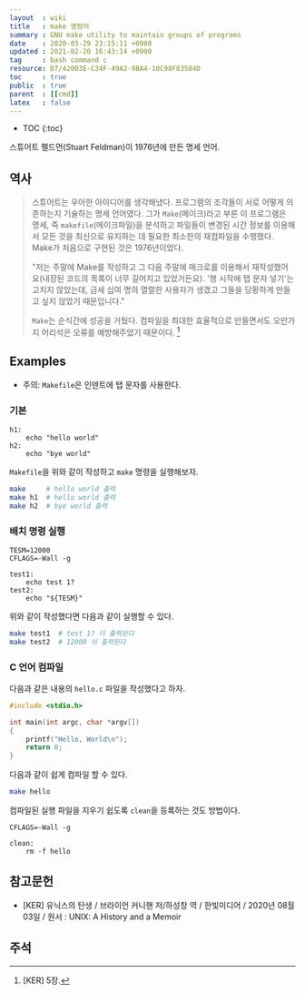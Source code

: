 ```yaml
---
layout  : wiki
title   : make 명령어
summary : GNU make utility to maintain groups of programs
date    : 2020-03-29 23:15:11 +0900
updated : 2021-02-20 16:43:14 +0900
tag     : bash command c
resource: D7/42003E-C34F-49A2-9BA4-10C98F83584D
toc     : true
public  : true
parent  : [[cmd]]
latex   : false
---
```

* TOC
{:toc}

스튜어트 펠드먼(Stuart Feldman)이 1976년에 만든 명세 언어.

## 역사

> 스튜어트는 우아한 아이디어를 생각해냈다.
프로그램의 조각들이 서로 어떻게 의존하는지 기술하는 명세 언어였다.
그가 `Make`(메이크)라고 부른 이 프로그램은 명세, 즉 `makefile`(메이크파일)을 분석하고
파일들이 변경된 시간 정보를 이용해서 모든 것을 최신으로 유지하는 데 필요한 최소한의 재컴파일을 수행했다.
Make가 처음으로 구현된 것은 1976년이었다.
>
> "저는 주말에 Make를 작성하고 그 다음 주말에 매크로를 이용해서 재작성했어요(내장된 코드의 목록이 너무 길어지고 있었거든요).
'행 시작에 탭 문자 넣기'는 고치지 않았는데, 금세 십여 명의 열렬한 사용자가 생겼고 그들을 당황하게 만들고 싶지 않았기 때문입니다."
>
> `Make`는 순식간에 성공을 거뒀다.
컴파일을 최대한 효율적으로 만들면서도 오만가지 어리석은 오류를 예방해주었기 때문이다.
[^KER-5]


## Examples
- 주의: `Makefile`은 인덴트에 탭 문자를 사용한다.

### 기본

```make
h1:
	echo "hello world"
h2:
	echo "bye world"
```

`Makefile`을 위와 같이 작성하고 `make` 명령을 실행해보자.

```sh
make     # hello world 출력
make h1  # hello world 출력
make h2  # bye world 출력
```

### 배치 명령 실행
```make
TESM=12000
CFLAGS=-Wall -g

test1:
	echo test 1?
test2:
	echo "${TESM}"
```

위와 같이 작성했다면 다음과 같이 실행할 수 있다.

```sh
make test1  # test 1? 이 출력된다
make test2  # 12000 이 출력된다
```

### C 언어 컴파일

다음과 같은 내용의 `hello.c` 파일을 작성했다고 하자.

```c
#include <stdio.h>

int main(int argc, char *argv[])
{
    printf("Hello, World\n");
    return 0;
}
```

다음과 같이 쉽게 컴파일 할 수 있다.

```sh
make hello
```

컴파일된 실행 파일을 지우기 쉽도록 `clean`을 등록하는 것도 방법이다.

```make
CFLAGS=-Wall -g

clean:
	rm -f hello
```

## 참고문헌

- [KER] 유닉스의 탄생 / 브라이언 커니핸 저/하성창 역 / 한빛미디어 / 2020년 08월 03일 / 원서 : UNIX: A History and a Memoir

## 주석

[^KER-5]: [KER] 5장.

